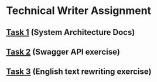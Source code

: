 # Technical Writer Assignment

## [Task 1](./task1/index.md) (System Architecture Docs)
## [Task 2](./task2/index.md) (Swagger API exercise)
## [Task 3](./task3/index.md) (English text rewriting exercise)